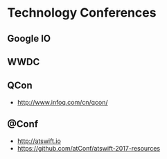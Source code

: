 # Technology Conferences


## Google IO


## WWDC


## QCon

- http://www.infoq.com/cn/qcon/


## @Conf

- http://atswift.io
- https://github.com/atConf/atswift-2017-resources
